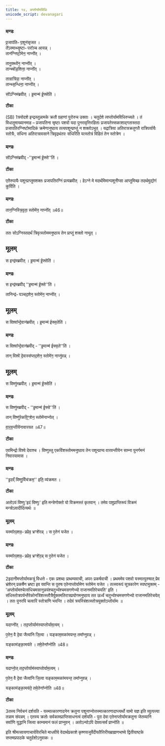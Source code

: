 ```yaml
---
title: १४, अप्तोर्यामविधिः
unicode_script: devanagari
---
```


### मन्त्रः

प्र॒जाप॑तिᳶ प॒शून॑सृजत ।  
ते᳚ऽस्माथ्सृ॒ष्टाᳶ परा᳚ञ्च आयन्न् ।  
तान॑ग्निष्टो॒मेन॒ नाप्नो᳚त् ।  

तानु॒क्थ्ये॑न॒ नाप्नो᳚त् ।  
तान्थ्षो॑ड॒शिना॒ नाप्नो᳚त् ।  

तान्रात्रि॑या॒ नाप्नो᳚त् ।  
तान्थ्स॒न्धिना॒ नाप्नो᳚त् ।  

सो᳚ऽग्निम॑ब्रवीत् ।
इ॒मान्म॑ ई॒फ्सेति॑ ।

#### टीका
(SB) 1त्रयोदशे इन्द्रस्तुन्नामके क्रतौ ग्रहाणां पुरोरुच उक्ताः । चतुर्दशे त्वप्तोर्यामविधिरुच्यते । तं विधातुमाख्यानमाह – प्रजापतिना सृष्टाः पशवो यदा पुनरावृत्तिरहिताः प्रजापतेस्सकाशाद्गतास्तदा प्रजापतिरग्निष्टोमादिकं क्रमेणानुष्ठाय तत्यपशून्प्राप्तुं न शक्तोऽभूत् । यद्रात्रिया अतिरात्रक्रतुगतै रात्रिपर्यायैः स्तोत्रैः, संधिना अतिरात्रावसाने त्रिवृद्रथंतरः संधिरिति यत्स्तोत्रं विहितं तेन स्तोत्रेण ।
### मन्त्रः
सो᳚ऽग्निम॑ब्रवीद् -''इ॒मान्म॑ ई॒फ्से''ति॑ ।   


#### टीका
एतैरुपायैः पशून्प्राप्तुमशक्तः प्रजापतिरग्निं प्रत्यब्रवीत् । हेऽग्ने मे मदर्थमिमान्पशूनीप्सा आप्तुमिच्छ तदर्थमुद्योगं कुर्विति ।
### मन्त्रः
तान॒ग्निस्त्रि॒वृता॒ स्तोमे॑न॒ नाप्नो᳚त् ॥46॥  

#### टीका

ततः सोऽग्निस्तदर्थं त्रिवृत्स्तोममनुष्ठाय तेन प्राप्तुं शक्तो नाभूत् ।
## मूलम्
स इन्द्र॑मब्रवीत् ।
इ॒मान्म॑ ई॒फ्सेति॑ ।
### मन्त्रः
स इन्द्र॑मब्रवीद् ''इ॒मान्म॑ ई॒फ्से''ति॑ ।   

तानिन्द्र॑ᳶ पञ्चद॒शेन॒ स्तोमे॑न॒ नाप्नो᳚त् ।
## मूलम्
स विश्वा᳚न्दे॒वान॑ब्रवीत् ।
इ॒मान्म॑ ईफ्स॒तेति॑ ।

### मन्त्रः
स विश्वा᳚न्दे॒वान॑ब्रवीद्  - ''इ॒मान्म॑ ईफ्स॒ते''ति॑ ।  

तान् विश्वे॑ दे॒वास्स॑प्तद॒शेन॒ स्तोमे॑न॒ नाप्नु॑वन्न् ।
## मूलम्
स विष्णु॑मब्रवीत् ।
इ॒मान्म॑ ई॒फ्सेति॑ ।
### मन्त्रः
स विष्णु॑मब्रवीद्  - ''इ॒मान्म॑ ई॒फ्से''ति॑ ।

तान् विष्णु॑रेकवि॒ꣳ॒शेन॒ स्तोमे॑नाप्नोत् ।

वा॒र॒व॒न्तीये॑नावारयत ॥47॥  

#### टीका
एवमिन्द्रो विश्वे देवाश्च । विष्णुस्तु एकविंशस्तोममनुष्ठाय तेन पशून्प्राप्य वारवन्तीयेन साम्ना पुनर्गमनं निवारयामास ।
### मन्त्रः
''इ॒दव्ँ विष्णु॒र्विच॑क्रम॒'' इति॒ व्य॑क्रमत ।
#### टीका

अतोऽयं विष्णुः'इदं विष्णुः' इति मन्त्रेणोक्तो यो विक्रमस्तं कृतवान् । तमेव पशुप्राप्तिरूपं विक्रमं मन्त्रोऽवादीदित्यर्थः ॥
### मूलम्
यस्मा᳚त्प॒शव॒ᳶ प्रप्रेव॒ भ्रꣳशे॑रन्न् ।
स ए॒तेन॑ यजेत ।
### मन्त्रः
यस्मा᳚त्प॒शव॒ᳶ प्रप्रेव॒ भ्रꣳशे॑र॒न्न् स ए॒तेन॑ यजेत ।
#### टीका
2इदानीमप्तोर्यामकत्रुं विधत्ते - एकः प्रशब्दः प्राथम्यवाची, अपरः प्रकर्षवाची । प्रथममेव पशवो यस्मात्पुरुषात् प्रेव भ्रंशेरन् प्रकर्षेण भ्रष्टा इव यवन्ति स पुरुष एतेनाप्तोर्यामेण स्तोमेन यजेत । तत्स्वरूपं सूत्रकारेण स्पष्टमुक्तम् - 'अप्तोर्यामश्चेत्संधिचमसानुन्नयंश्चतुर्भ्यश्चमसगणेभ्यो राजानमतिरेचयति' इति । संधिस्तोत्रपर्यन्तैरेकोनत्रिंशत्स्तौत्रैर्युक्तमतिरात्रप्रयोगमनुष्ठाय तत ऊर्ध्वं चतुर्भ्यश्चमसगणेभ्यो राजानमतिरेचयेत् । ततः पुनरपि चत्वारि स्तोत्राणि भवन्ति । तदेवं त्रयस्त्रिंशत्स्तोत्रयुक्तोऽप्तोर्यामः ॥
### मूलम्
यदाप्नो᳚त् ।
तद॒प्तोर्याम॑स्याप्तोर्याम॒त्वम् ।  

ए॒तेन॒ वै दे॒वा जैत्वा॑नि जि॒त्वा ।
यङ्काम॒मका॑मयन्त॒ तमा᳚प्नुवन्न् ।  

यङ्काम॑ङ्का॒मय॑ते ।
तमे॒तेना᳚प्नोति ॥48॥  
 
### मन्त्रः
यदाप्नो॒त् तद॒प्तोर्याम॑स्याप्तोर्याम॒त्वम् ।  

ए॒तेन॒ वै दे॒वा जैत्वा॑नि जि॒त्वा यङ्काम॒मका॑मयन्त॒ तमा᳚प्नुवन्न् ।  

यङ्काम॑ङ्का॒मय॑ते॒ तमे॒तेना᳚प्नोति ॥48॥  
#### टीका
3तस्य निर्वचनं दर्शयति - यस्मात्कारणादनेन क्रतुना पशूनाप्नोत्तस्मात्कारणादाप्त्यर्थो यामो यज्ञ इति व्युत्पत्त्या तन्नाम संपन्नम् । एतस्य क्रतोः सर्वकामप्राप्तिसाधनत्वं दर्शयति - पुरा देवा एतेनाप्तोर्यामक्रतुना जेतव्यानि सर्वाणि युद्धानि जित्वा काम्यमानं फलं प्राप्नुवन् । अतोऽन्योऽपि देववत्सर्वं प्राप्नोति ॥

इति श्रीमत्सायणाचार्यविरचिते माधवीये वेदार्थप्रकाशे कृष्णयजुर्वेदीयतैत्तिरीयब्राह्मणभाष्ये द्वितीयाष्टके सप्तमप्रपाठके चतुर्दशोऽनुवाकः ॥  
